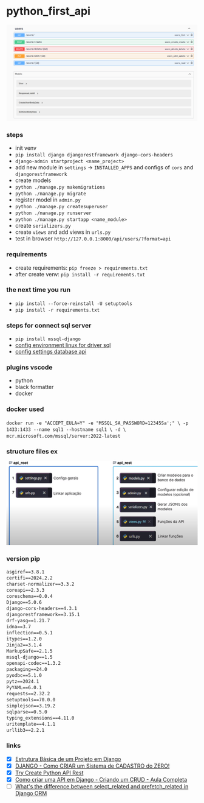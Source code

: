 # python_first_api

![alt text](./imgs/doc-ex.png)

### steps

- init venv
- `pip install django djangorestframework django-cors-headers`
- `django-admin startproject <name_project>`
- add new module in `settings` -> `INSTALLED_APPS` and configs of `cors` and `djangorestframework`
- create models
- `python ./manage.py makemigrations`
- `python ./manage.py migrate`
- register model in `admin.py`
- `python ./manage.py createsuperuser`
- `python ./manage.py runserver`
- `python ./manage.py startapp <name_module>`
- create `serializers.py`
- create `views` and add views in `urls.py`
- test in browser `http://127.0.0.1:8000/api/users/?format=api`

### requirements

- create requirements: `pip freeze > requirements.txt`
- after create venv: `pip install -r requirements.txt`

### the next time you run

- `pip install --force-reinstall -U setuptools`
- `pip install -r requirements.txt`

### steps for connect sql server

- `pip install mssql-django`
- [config environment linux for driver sql](https://learn.microsoft.com/en-us/sql/connect/odbc/linux-mac/installing-the-microsoft-odbc-driver-for-sql-server?view=sql-server-ver16&tabs=alpine18-install%2Cubuntu17-install%2Cdebian8-install%2Credhat7-13-install%2Crhel7-offline)
- [config settings database api](https://learn.microsoft.com/en-us/samples/azure-samples/mssql-django-samples/mssql-django-samples/)

### plugins vscode

- python
- black formatter
- docker

### docker used

`docker run -e "ACCEPT_EULA=Y" -e "MSSQL_SA_PASSWORD=12345Sa';" \
-p 1433:1433 --name sql1 --hostname sql1 \
-d \
mcr.microsoft.com/mssql/server:2022-latest`

### structure files ex

![files](./imgs/structure-files.png)

### version pip

```
asgiref==3.8.1
certifi==2024.2.2
charset-normalizer==3.3.2
coreapi==2.3.3
coreschema==0.0.4
Django==5.0.6
django-cors-headers==4.3.1
djangorestframework==3.15.1
drf-yasg==1.21.7
idna==3.7
inflection==0.5.1
itypes==1.2.0
Jinja2==3.1.4
MarkupSafe==2.1.5
mssql-django==1.5
openapi-codec==1.3.2
packaging==24.0
pyodbc==5.1.0
pytz==2024.1
PyYAML==6.0.1
requests==2.32.2
setuptools==70.0.0
simplejson==3.19.2
sqlparse==0.5.0
typing_extensions==4.11.0
uritemplate==4.1.1
urllib3==2.2.1
```

### links

- [x] [Estrutura Básica de um Projeto em Django](https://www.youtube.com/watch?v=4u0aI-90KnU)
- [x] [DJANGO - Como CRIAR um Sistema de CADASTRO do ZERO!](https://www.youtube.com/watch?v=-m5ywU8SW9E)
- [x] [Try Create Python API Rest](https://dev.to/brian101co/how-to-return-a-json-response-in-django-gen)
- [x] [Como criar uma API em Django - Criando um CRUD - Aula Completa](https://www.youtube.com/watch?v=Q2tEqNfgIXM)
- [ ] [What's the difference between select_related and prefetch_related in Django ORM](https://stackoverflow.com/questions/31237042/whats-the-difference-between-select-related-and-prefetch-related-in-django-orm)

